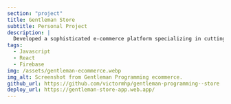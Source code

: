 ```yaml
---
section: "project"
title: Gentleman Store
subtitle: Personal Project
description: |
  Developed a sophisticated e-commerce platform specializing in cutting-edge tech products.
tags:
  - Javascript
  - React
  - Firebase
img: /assets/gentleman-ecommerce.webp
img_alt: Screenshot from Gentleman Programming ecommerce.
github_url: https://github.com/victormhp/gentleman-programming--store
deploy_url: https://gentleman-store-app.web.app/
---
```

